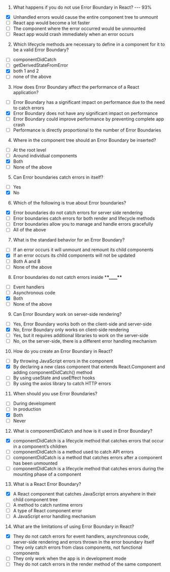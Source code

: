 1. What happens if you do not use Error Boundary in React? --- 93%

- [x] Unhandled errors would cause the entire component tree to unmount
- [ ] React app would become a lot faster
- [ ] The component where the error occurred would be unmounted
- [ ] React app would crash immediately when an error occurs

2. Which lifecycle methods are necessary to define in a component for it to be a valid Error Boundary?

- [ ] componentDidCatch
- [ ] getDerivedStateFromError
- [x] both 1 and 2
- [ ] none of the above

3. How does Error Boundary affect the performance of a React application?

- [ ] Error Boundary has a significant impact on performance due to the need to catch errors
- [x] Error Boundary does not have any significant impact on performance
- [ ] Error Boundary could improve performance by preventing complete app crash
- [ ] Performance is directly proportional to the number of Error Boundaries

4. Where in the component tree should an Error Boundary be inserted?

- [ ] At the root level
- [ ] Around individual components
- [x] Both
- [ ] None of the above

5. Can Error boundaries catch errors in itself?

- [ ] Yes
- [x] No

6. Which of the following is true about Error boundaries?

- [x] Error boundaries do not catch errors for server side rendering
- [ ] Error boundaries catch errors for both render and lifecycle methods
- [ ] Error boundaries allow you to manage and handle errors gracefully
- [ ] All of the above

7. What is the standard behavior for an Error Boundary?

- [ ] If an error occurs it will unmount and remount its child components
- [x] If an error occurs its child components will not be updated
- [ ] Both A and B
- [ ] None of the above

8. Error boundaries do not catch errors inside \***\*\_\_\_\_\*\***

- [ ] Event handlers
- [ ] Asynchronous code
- [x] Both
- [ ] None of the above

9. Can Error Boundary work on server-side rendering?

- [ ] Yes, Error Boundary works both on the client-side and server-side
- [x] No, Error Boundary only works on client-side rendering
- [ ] Yes, but it requires additional libraries to work on the server-side
- [ ] No, on the server-side, there is a different error handling mechanism

10. How do you create an Error Boundary in React?

- [ ] By throwing JavaScript errors in the component
- [x] By declaring a new class component that extends React.Component and adding componentDidCatch() method
- [ ] By using useState and useEffect hooks
- [ ] By using the axios library to catch HTTP errors

11. When should you use Error Boundaries?

- [ ] During development
- [ ] In production
- [x] Both
- [ ] Never

12. What is componentDidCatch and how is it used in Error Boundary?

- [x] componentDidCatch is a lifecycle method that catches errors that occur in a component’s children
- [ ] componentDidCatch is a method used to catch API errors
- [ ] componentDidCatch is a method that catches errors after a component has been unmounted
- [ ] componentDidCatch is a lifecycle method that catches errors during the mounting phase of a component

13. What is a React Error Boundary?

- [x] A React component that catches JavaScript errors anywhere in their child component tree
- [ ] A method to catch runtime errors
- [ ] A type of React component error
- [ ] A JavaScript error handling mechanism

14. What are the limitations of using Error Boundary in React?

- [x] They do not catch errors for event handlers, asynchronous code, server-side rendering and errors thrown in the error boundary itself
- [ ] They only catch errors from class components, not functional components
- [ ] They only work when the app is in development mode
- [ ] They do not catch errors in the render method of the same component
